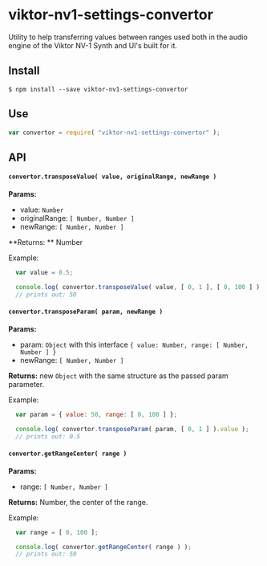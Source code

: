 # viktor-nv1-settings-convertor

Utility to help transferring values between ranges used both in the audio engine of the Viktor NV-1 Synth and UI's built for it.

## Install

```shell
$ npm install --save viktor-nv1-settings-convertor
```

## Use

```javascript
var convertor = require( "viktor-nv1-settings-convertor" );
```

## API

#### `convertor.transposeValue( value, originalRange, newRange )`

**Params:**
 * value: `Number`
 * originalRange: `[ Number, Number ]`
 * newRange: `[ Number, Number ]`

**Returns: ** Number

Example:

```javascript
  var value = 0.5;

  console.log( convertor.transposeValue( value, [ 0, 1 ], [ 0, 100 ] ) );
  // prints out: 50
```

#### `convertor.transposeParam( param, newRange )`

**Params:**
 * param: `Object` with this interface `{ value: Number, range: [ Number, Number ] }`
 * newRange: `[ Number, Number ]`

**Returns:** new `Object` with the same structure as the passed param parameter.

Example:

```javascript
  var param = { value: 50, range: [ 0, 100 ] };

  console.log( convertor.transposeParam( param, [ 0, 1 ] ).value );
  // prints out: 0.5
```

#### `convertor.getRangeCenter( range )`

**Params:**
 * range: `[ Number, Number ]`

**Returns:** Number, the center of the range.

Example:

```javascript
  var range = [ 0, 100 ];

  console.log( convertor.getRangeCenter( range ) );
  // prints out: 50
```

